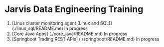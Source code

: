 # Jarvis Data Engineering Training
1. [Linus cluster monitoring agent (Linux and SQL)] (./linux_sql/README.me) In progress
2. [Core Java Apps] (./core_java/README.md) In progress
3. [Springboot Trading REST APIs] (./springboot/README.md) In progress

